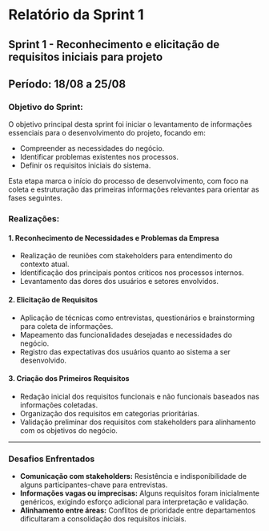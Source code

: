 # Relatório da Sprint 1

## Sprint 1 - Reconhecimento e elicitação de requisitos iniciais para projeto  
## Período: 18/08 a 25/08

### Objetivo do Sprint:
O objetivo principal desta sprint foi iniciar o levantamento de informações essenciais para o desenvolvimento do projeto, focando em:

- Compreender as necessidades do negócio.
- Identificar problemas existentes nos processos.
- Definir os requisitos iniciais do sistema.

Esta etapa marca o início do processo de desenvolvimento, com foco na coleta e estruturação das primeiras informações relevantes para orientar as fases seguintes.

### Realizações:
#### 1. Reconhecimento de Necessidades e Problemas da Empresa
- Realização de reuniões com stakeholders para entendimento do contexto atual.
- Identificação dos principais pontos críticos nos processos internos.
- Levantamento das dores dos usuários e setores envolvidos.

#### 2. Elicitação de Requisitos
- Aplicação de técnicas como entrevistas, questionários e brainstorming para coleta de informações.
- Mapeamento das funcionalidades desejadas e necessidades do negócio.
- Registro das expectativas dos usuários quanto ao sistema a ser desenvolvido.

#### 3. Criação dos Primeiros Requisitos
- Redação inicial dos requisitos funcionais e não funcionais baseados nas informações coletadas.
- Organização dos requisitos em categorias prioritárias.
- Validação preliminar dos requisitos com stakeholders para alinhamento com os objetivos do negócio.

---

### Desafios Enfrentados
- **Comunicação com stakeholders:** Resistência e indisponibilidade de alguns participantes-chave para entrevistas.
- **Informações vagas ou imprecisas:** Alguns requisitos foram inicialmente genéricos, exigindo esforço adicional para interpretação e validação.
- **Alinhamento entre áreas:** Conflitos de prioridade entre departamentos dificultaram a consolidação dos requisitos iniciais.
